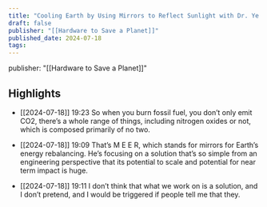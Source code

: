 ```yaml
---
title: "Cooling Earth by Using Mirrors to Reflect Sunlight with Dr. Ye Tao, Founder and Executive Director of MEER"
draft: false
publisher: "[[Hardware to Save a Planet]]"
published_date: 2024-07-18
tags:
---
```

publisher: "[[Hardware to Save a Planet]]"


## Highlights
* [[2024-07-18]] 19:23  So when you burn fossil fuel, you don’t only emit CO2, there’s a whole range of things, including nitrogen oxides or not, which is composed primarily of no two.

* [[2024-07-18]] 19:09  That’s M E E R, which stands for mirrors for Earth’s energy rebalancing. He’s focusing on a solution that’s so simple from an engineering perspective that its potential to scale and potential for near term impact is huge.

* [[2024-07-18]] 19:11  I don’t think that what we work on is a solution, and I don’t pretend, and I would be triggered if people tell me that they.


